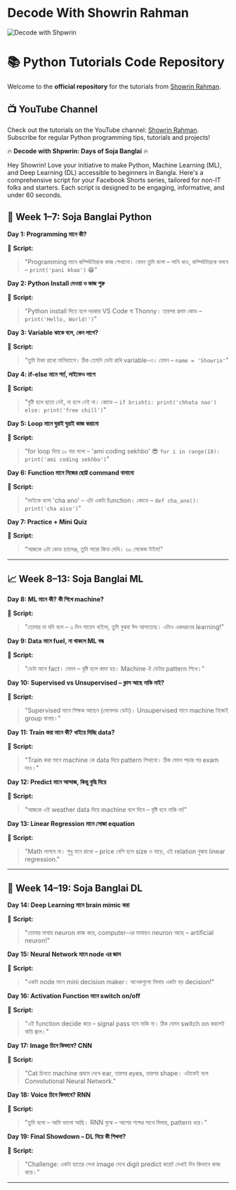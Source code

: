 # Decode With Showrin Rahman

![Decode with Shpwrin](https://yourdomain.com/images/decode_with_shpwrin.png)


# 📚 Python Tutorials Code Repository  

Welcome to the **official repository** for the  tutorials from [Showrin Rahman](https://www.youtube.com/@showrin20).
## 📺 **YouTube Channel**  
Check out the tutorials on the YouTube channel: [Showrin Rahman](https://www.youtube.com/@showrin20). Subscribe for regular Python programming tips, tutorials and projects!  

🔥 **Decode with Shpwrin: Days of Soja Banglai** 🔥

Hey Showrin! Love your initiative to make Python, Machine Learning (ML), and Deep Learning (DL) accessible to beginners in Bangla. Here's a comprehensive script for your Facebook Shorts series, tailored for non-IT folks and starters. Each script is designed to be engaging, informative, and under 60 seconds.



## 🐍 Week 1–7: **Soja Banglai Python**

**Day 1: Programming মানে কী?**

🎥 **Script:**

> "Programming মানে কম্পিউটারকে কাজ শেখানো। যেমন তুমি বলো – পানি খাও, কম্পিউটারকে বলবে – `print('pani khao')` 😁"

**Day 2: Python Install দেওয়া ও কাজ শুরু**

🎥 **Script:**

> "Python install দিতে হলে দরকার VS Code বা Thonny। তারপর প্রথম কোড – `print('Hello, World!')`"

**Day 3: Variable কাকে বলে, কেন লাগে?**

🎥 **Script:**

> "তুমি টাকা রাখো মানিব্যাগে। ঠিক তেমনি ডেটা রাখি variable-এ। যেমন – `name = 'Showrin'`"

**Day 4: if-else মানে শর্ত, লাইফেও লাগে**

🎥 **Script:**

> "বৃষ্টি হলে ছাতা নেই, না হলে নেই না। কোডে – `if brishti: print('chhata nao') else: print('free chill')`"

**Day 5: Loop মানে ঘুরাই ঘুরাই কাজ করানো**

🎥 **Script:**

> "for loop দিয়ে ১০ বার বলো – 'ami coding sekhbo' 😎 `for i in range(10): print('ami coding sekhbo')`"

**Day 6: Function মানে নিজের ছোট্ট command বানানো**

🎥 **Script:**

> "ভাইকে বলো 'cha ano' – এটা একটা function। কোডে – `def cha_ano(): print('cha aiso')`"

**Day 7: Practice + Mini Quiz**

🎥 **Script:**

> "আজকে ৩টা কোড চ্যালেঞ্জ, তুমি পারো কিনা দেখি। ৩০ সেকেন্ড টাইম!"

---

## 📈 Week 8–13: **Soja Banglai ML**

**Day 8: ML মানে কী? কী শিখে machine?**

🎥 **Script:**

> "তোমার মা যদি বলে – ৩ দিন পায়েস খাইলা, তুমি বুঝবা ঈদ আসতেছে। এটাও একধরনের learning!"

**Day 9: Data মানে fuel, না থাকলে ML বন্ধ**

🎥 **Script:**

> "ডেটা মানে fact। যেমন – বৃষ্টি হলে কাদা হয়। Machine ঐ ডেটার pattern শিখে।"

**Day 10: Supervised vs Unsupervised – ক্লাস আছে নাকি নাই?**

🎥 **Script:**

> "Supervised মানে শিক্ষক আছেন (লেবেলড ডেটা)। Unsupervised মানে machine নিজেই group বানায়।"

**Day 11: Train করা মানে কী? খাইয়ে দিচ্ছি data?**

🎥 **Script:**

> "Train করা মানে machine কে data দিয়ে pattern শিখানো। ঠিক যেমন পড়ার পর exam দাও।"

**Day 12: Predict মানে আন্দাজ, কিন্তু বুদ্ধি দিয়ে**

🎥 **Script:**

> "আজকে এই weather data দিয়ে machine বলে দিবে – বৃষ্টি হবে নাকি না!"

**Day 13: Linear Regression মানে সোজা equation**

🎥 **Script:**

> "Math লাগবে না। শুধু মনে রাখো – price বেশি হলে size ও বাড়ে, এই relation বুঝায় linear regression."

---

## 🧠 Week 14–19: **Soja Banglai DL**

**Day 14: Deep Learning মানে brain mimic করা**

🎥 **Script:**

> "তোমার মাথায় neuron কাজ করে, computer-এর মাথায়ও neuron আছে – artificial neuron!"

**Day 15: Neural Network মানে node এর জাল**

🎥 **Script:**

> "একটা node মানে mini decision maker। অনেকগুলো মিলায় একটা বড় decision!"

**Day 16: Activation Function মানে switch on/off**

🎥 **Script:**

> "এই function decide করে – signal pass হবে নাকি না। ঠিক যেমন switch on করলেই বাত্তি জ্বলে।"

**Day 17: Image চিনে কিভাবে? CNN**

🎥 **Script:**

> "Cat চিনতে machine প্রথমে দেখে ear, তারপর eyes, তারপর shape। এটাকেই বলে Convolutional Neural Network."

**Day 18: Voice চিনে কিভাবে? RNN**

🎥 **Script:**

> "তুমি বলো – আমি ভালো আছি। RNN বুঝে – আগের শব্দের সাথে মিলায়, pattern ধরে।"

**Day 19: Final Showdown – DL নিয়ে কী শিখলা?**

🎥 **Script:**

> "Challenge: একটা হাতের লেখা image দেখে digit predict করো! দেখাই দিব কিভাবে কাজ করে।"

---

